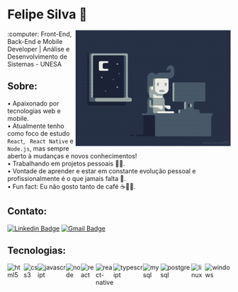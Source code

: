 # Felipe Silva 👋 
<img align="right" width="350" src="./dev.gif">
:computer: Front-End, Back-End e Mobile Developer | Análise e Desenvolvimento de Sistemas - UNESA

## Sobre:
• Apaixonado por tecnologias web e mobile. <br/>
• Atualmente tenho como foco de estudo `React`, ` React Native` e `Node.js`, mas sempre aberto à mudanças e novos conhecimentos!<br/>
• Trabalhando em projetos pessoais 👨‍💻.<br/>
• Vontade de aprender e estar em constante evolução pessoal e profissionalmente é o que jamais falta 💪.<br/>
• Fun fact: Eu não gosto tanto de café ☕️🤷‍♂️.

## Contato:

 [![Linkedin Badge](https://img.shields.io/badge/-Linkedin-blue?style=for-the-badge&logo=linkedin&logoColor=white&labelColor=gray/)](https://www.linkedin.com/in/felipesilva-1/)
 [![Gmail Badge](https://img.shields.io/badge/-Gmail-red?style=for-the-badge&logo=gmail&logoColor=white&label&link=carlosfelipesilva.fs@gmail.com)](mailto:carlosfelipesilva.fs@gmail.com)

## Tecnologias:

<div style="display:flex;">
  <img alt="html5" width="125px" src="https://img.shields.io/badge/-html5-20232A?style=for-the-badge&logo=html5&logoColor=red&labelColor=gray" alt="html5" />
  <img alt="css3" width="112px" src="https://img.shields.io/badge/-CSS3-20232A?style=for-the-badge&logo=css3&logoColor=blue&labelColor=gray" />

  <img alt="javascript" width="176px" src="https://img.shields.io/badge/-javascript-20232A?style=for-the-badge&logo=javascript&logoColor=yellow&labelColor=gray" />

  <img alt="node" width="116px" src="https://img.shields.io/badge/-node-20232A?style=for-the-badge&logo=node.js&logoColor=green&labelColor=gray" />

  <img alt="react" width="123px" src="https://img.shields.io/badge/-react-20232A?style=for-the-badge&logo=react&logoColor=61DAFB&labelColor=gray" />

  <img alt="react-native" width="195px" src="https://img.shields.io/badge/-react native-20232A?style=for-the-badge&logo=react&logoColor=61DAFB&labelColor=gray" />

  <img alt="typescript" width="176px" src="https://img.shields.io/badge/-typescript-20232A?style=for-the-badge&logo=typescript&logoColor=blue&labelColor=gray" />

  <img alt="mysql" width="125px" src="https://img.shields.io/badge/-mysql-20232A?style=for-the-badge&logo=mysql&logoColor=white&labelColor=gray" />

  <img alt="postgresql" width="184.5px" src="https://img.shields.io/badge/-postgresql-20232A?style=for-the-badge&logo=postgresql&logoColor=61DAFB&labelColor=gray" />

  <img alt="linux" width="125px" src="https://img.shields.io/badge/-linux-20232A?style=for-the-badge&logo=linux&logoColor=20232A&labelColor=gray" />

  <img alt="windows" width="160px" src="https://img.shields.io/badge/-windows-20232A?style=for-the-badge&logo=windows&logoColor=61DAFB&labelColor=gray" />

</div>